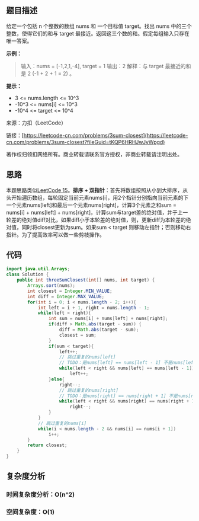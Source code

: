 ## 题目描述

给定一个包括 n 个整数的数组 nums 和 一个目标值 target。找出 nums 中的三个整数，使得它们的和与 target 最接近。返回这三个数的和。假定每组输入只存在唯一答案。

**示例：**

>输入：nums = [-1,2,1,-4], target = 1
>输出：2
>解释：与 target 最接近的和是 2 (-1 + 2 + 1 = 2) 。

**提示：**

* 3 <= nums.length <= 10^3
* -10^3 <= nums[i] <= 10^3
* -10^4 <= target <= 10^4

来源：力扣（LeetCode）

链接：[https://leetcode-cn.com/problems/3sum-closest](https://leetcode-cn.com/problems/3sum-closest?fileGuid=tKQP6HRHJwJyWpgd)

著作权归领扣网络所有。商业转载请联系官方授权，非商业转载请注明出处。

## 思路

本题思路类似[LeetCode 15](https://leetcode-cn.com/problems/3sum?fileGuid=tKQP6HRHJwJyWpgd)。**排序 + 双指针**：首先将数组按照从小到大排序，从头开始遍历数组，每轮固定当前元素nums[i]，用2个指针分别指向当前元素的下一个元素nums[left]和最后一个元素nums[right]，计算3个元素之和sum = nums[i] + nums[left] + nums[right]，计算sum与target差的绝对值，并于上一轮差的绝对值diff对比，如果diff小于本轮差的绝对值，则，更新diff为本轮差的绝对值，同时将closest更新为sum。如果sum < target 则移动左指针；否则移动右指针。为了提高效率可以做一些剪枝操作。

## 代码

```java
import java.util.Arrays;
class Solution {
    public int threeSumClosest(int[] nums, int target) {
        Arrays.sort(nums);
        int closest = Integer.MIN_VALUE;
        int diff = Integer.MAX_VALUE;
        for(int i = 0; i < nums.length - 2; i++){
            int left = i + 1, right = nums.length - 1;
            while(left < right){
                int sum = nums[i] + nums[left] + nums[right];
                if(diff > Math.abs(target - sum)) {
                    diff = Math.abs(target - sum);
                    closest = sum;
                }
                if(sum < target){
                    left++;
                    // 跳过重复的nums[left]
                    // TODO：是nums[left] == nums[left - 1] 不是nums[left] == nums[left + 1],进入循环left已加1
                    while(left < right && nums[left] == nums[left - 1])
                        left++;
                }else{
                    right--;
                    // 跳过重复的nums[right]
                    // TODO：是nums[right] == nums[right + 1] 不是nums[right] == nums[right - 1],进入循环left已减1
                    while(left < right && nums[right] == nums[right + 1])
                        right--;
                }
            }
            // 跳过重复的nums[i]
            while(i < nums.length - 2 && nums[i] == nums[i + 1])
                i++;
        }
        return closest;
    }
}
```
## 复杂度分析

### 时间复杂度分析：O(n^2)

### 空间复杂度：O(1)


